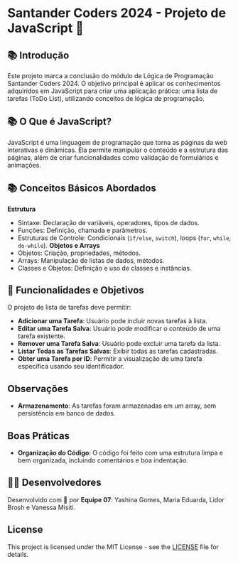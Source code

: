 # Santander Coders 2024 - Projeto de JavaScript 💚

## 📚 Introdução
Este projeto marca a conclusão do módulo de Lógica de Programação Santander Coders 2024. O objetivo principal é aplicar os conhecimentos adquiridos em JavaScript para criar uma aplicação prática: uma lista de tarefas (ToDo List), utilizando conceitos de lógica de programação.

## 📚 O Que é JavaScript?
JavaScript é uma linguagem de programação que torna as páginas da web interativas e dinâmicas. Ela permite manipular o conteúdo e a estrutura das páginas, além de criar funcionalidades como validação de formulários e animações.

## 📚 Conceitos Básicos Abordados
 **Estrutura**
  - Sintaxe: Declaração de variáveis, operadores, tipos de dados.
  - Funções: Definição, chamada e parâmetros.
  - Estruturas de Controle: Condicionais (`if/else`, `switch`), loops (`for`, `while`, `do-while`).
 **Objetos e Arrays**
  - Objetos: Criação, propriedades, métodos.
  - Arrays: Manipulação de listas de dados, métodos.
  - Classes e Objetos: Definição e uso de classes e instâncias.

## 🚀 Funcionalidades e Objetivos
O projeto de lista de tarefas deve permitir:
- **Adicionar uma Tarefa**: Usuário pode incluir novas tarefas à lista.
- **Editar uma Tarefa Salva**: Usuário pode modificar o conteúdo de uma tarefa existente.
- **Remover uma Tarefa Salva**: Usuário pode excluir uma tarefa da lista.
- **Listar Todas as Tarefas Salvas**: Exibir todas as tarefas cadastradas.
- **Obter uma Tarefa por ID**: Permitir a visualização de uma tarefa específica usando seu identificador.

## Observações
- **Armazenamento**: As tarefas foram armazenadas em um array, sem persistência em banco de dados.

## Boas Práticas
- **Organização do Código**: O código foi feito com uma estrutura limpa e bem organizada, incluindo comentários e boa indentação.

## 👩‍💻 Desenvolvedores
Desenvolvido com 💚 por **Equipe 07**: Yashina Gomes, Maria Eduarda, Lidor Brosh e Vanessa Misiti.

## License
This project is licensed under the MIT License - see the [LICENSE]([LICENSE](https://github.com/dudaz-dev/PROJETO_JS_ADA/blob/main/LICENSE)) file for details.

